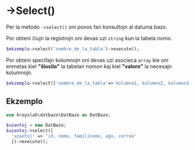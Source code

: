 # ->Select()

Per la metodo `->select()` oni povos fari konsultojn al datuma bazo.

Por obteni ĉiujn la registrojn oni devas uzi `string` kun la tabela nomo.

```php
$ekzemplo->select('nombre_de_la_tabla')->execute();
```

Por obteni specifajn kolumnojn oni devas uzi asocieca `array` kie oni enmetas kiel **"ŝlosilo"** la tabelan nomon kaj kiel **"valoro"** la necesajn kolumnojn.

```php
$ekzemplo->select(['nombre_de_la_tabla'=>'kolumno1, kolumno2, kolumno3'])->execute();
```

## Ekzemplo

```php
use kroyxlab\datbazo\DatBazo as DatBazo;

$uzantoj = new DatBazo;
$uzantoj->select([
  'uzantoj' => 'id, nomo, familinomo, aĝo, correo'
  ])->execute();
```